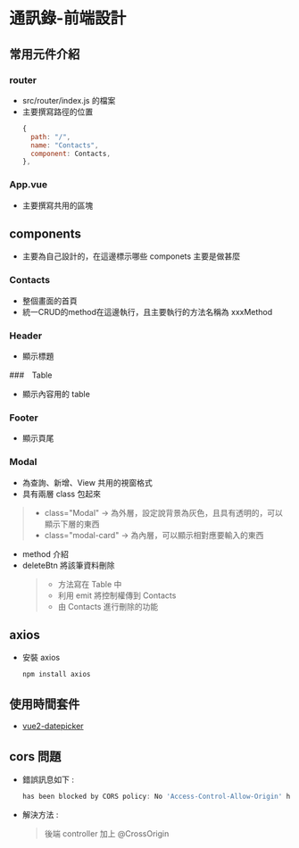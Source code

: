 # 通訊錄-前端設計

## 常用元件介紹
### router 
- src/router/index.js 的檔案
- 主要撰寫路徑的位置
  ```javascript
  {
    path: "/",
    name: "Contacts",
    component: Contacts,
  },
  ```

### App.vue
- 主要撰寫共用的區塊

## components 
- 主要為自己設計的，在這邊標示哪些 componets 主要是做甚麼

### Contacts
- 整個畫面的首頁
- 統一CRUD的method在這邊執行，且主要執行的方法名稱為 xxxMethod

### Header
- 顯示標題

###　Table 
- 顯示內容用的 table

### Footer
- 顯示頁尾

### Modal
- 為查詢、新增、View 共用的視窗格式
- 具有兩層 class 包起來
> - class="Modal" -> 為外層，設定說背景為灰色，且具有透明的，可以顯示下層的東西
> - class="modal-card" -> 為內層，可以顯示相對應要輸入的東西

- method 介紹
- deleteBtn 將該筆資料刪除
  > - 方法寫在 Table 中
  > - 利用 emit 將控制權傳到 Contacts 
  > - 由 Contacts 進行刪除的功能

## axios
- 安裝 axios
  ```
  npm install axios
  ```

## 使用時間套件

- [vue2-datepicker](https://www.npmjs.com/package/vue2-datepicker)


## cors 問題
- 錯誤訊息如下 :
  ```javascript
  has been blocked by CORS policy: No 'Access-Control-Allow-Origin' header is present on the requested resource.
  ```
- 解決方法 : 
  > 後端 controller 加上 @CrossOrigin

